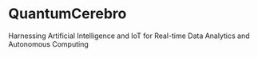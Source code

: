 # QuantumCerebro
Harnessing Artificial Intelligence and IoT for Real-time Data Analytics and Autonomous Computing
